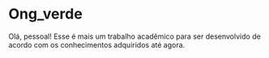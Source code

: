 # Ong_verde
Olá, pessoal! Esse é mais um trabalho acadêmico para ser desenvolvido de acordo com os conhecimentos adquiridos até agora.
